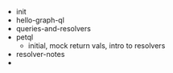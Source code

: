 - init
- hello-graph-ql
- queries-and-resolvers
- petql
  - initial, mock return vals, intro to resolvers
- resolver-notes
-
